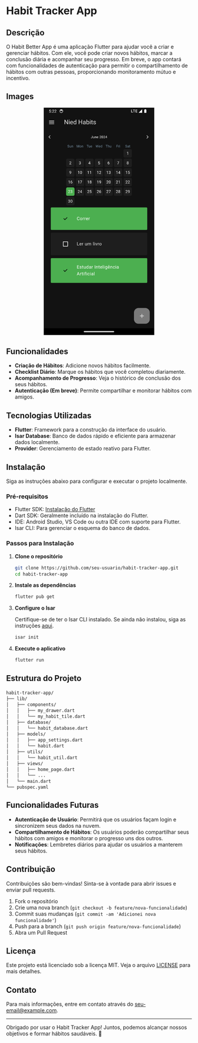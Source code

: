# Habit Tracker App

## Descrição

O Habit Better App é uma aplicação Flutter para ajudar você a criar e gerenciar hábitos. Com ele, você pode criar novos hábitos, marcar a conclusão diária e acompanhar seu progresso. Em breve, o app contará com funcionalidades de autenticação para permitir o compartilhamento de hábitos com outras pessoas, proporcionando monitoramento mútuo e incentivo.

## Images

<p align="center">
<img src="home.png" alt="App image" width=300>     
</p>

## Funcionalidades

- **Criação de Hábitos**: Adicione novos hábitos facilmente.
- **Checklist Diário**: Marque os hábitos que você completou diariamente.
- **Acompanhamento de Progresso**: Veja o histórico de conclusão dos seus hábitos.
- **Autenticação (Em breve)**: Permite compartilhar e monitorar hábitos com amigos.

## Tecnologias Utilizadas

- **Flutter**: Framework para a construção da interface do usuário.
- **Isar Database**: Banco de dados rápido e eficiente para armazenar dados localmente.
- **Provider**: Gerenciamento de estado reativo para Flutter.

## Instalação

Siga as instruções abaixo para configurar e executar o projeto localmente.

### Pré-requisitos

- Flutter SDK: [Instalação do Flutter](https://flutter.dev/docs/get-started/install)
- Dart SDK: Geralmente incluído na instalação do Flutter.
- IDE: Android Studio, VS Code ou outra IDE com suporte para Flutter.
- Isar CLI: Para gerenciar o esquema do banco de dados.

### Passos para Instalação

1. **Clone o repositório**

   ```bash
   git clone https://github.com/seu-usuario/habit-tracker-app.git
   cd habit-tracker-app
   ```

2. **Instale as dependências**

   ```bash
   flutter pub get
   ```

3. **Configure o Isar**

   Certifique-se de ter o Isar CLI instalado. Se ainda não instalou, siga as instruções [aqui](https://isar.dev/cli).

   ```bash
   isar init
   ```

4. **Execute o aplicativo**

   ```bash
   flutter run
   ```

## Estrutura do Projeto

```
habit-tracker-app/
├── lib/
│   ├── components/
│   │   ├── my_drawer.dart
│   │   └── my_habit_tile.dart
│   ├── database/
│   │   └── habit_database.dart
│   ├── models/
│   │   ├── app_settings.dart
│   │   └── habit.dart
│   ├── utils/
│   │   └── habit_util.dart
│   ├── views/
│   │   ├── home_page.dart
│   │   └── ...
│   └── main.dart
└── pubspec.yaml
```

## Funcionalidades Futuras

- **Autenticação de Usuário**: Permitirá que os usuários façam login e sincronizem seus dados na nuvem.
- **Compartilhamento de Hábitos**: Os usuários poderão compartilhar seus hábitos com amigos e monitorar o progresso uns dos outros.
- **Notificações**: Lembretes diários para ajudar os usuários a manterem seus hábitos.

## Contribuição

Contribuições são bem-vindas! Sinta-se à vontade para abrir issues e enviar pull requests.

1. Fork o repositório
2. Crie uma nova branch (`git checkout -b feature/nova-funcionalidade`)
3. Commit suas mudanças (`git commit -am 'Adicionei nova funcionalidade'`)
4. Push para a branch (`git push origin feature/nova-funcionalidade`)
5. Abra um Pull Request

## Licença

Este projeto está licenciado sob a licença MIT. Veja o arquivo [LICENSE](LICENSE) para mais detalhes.

## Contato

Para mais informações, entre em contato através do [seu-email@example.com](mailto:seu-email@example.com).

---

Obrigado por usar o Habit Tracker App! Juntos, podemos alcançar nossos objetivos e formar hábitos saudáveis. 🚀